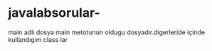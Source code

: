 javalabsorular-
===============
main adlı dosya main metotunun oldugu dosyadır.digerleride içinde kullandıgım class lar

